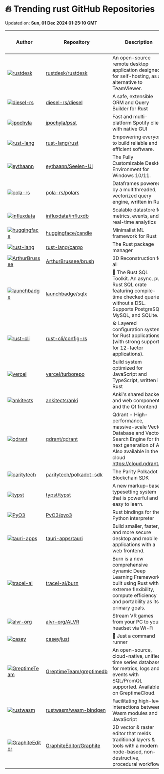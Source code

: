 # 🔥 Trending rust GitHub Repositories

Updated on: **Sun, 01 Dec 2024 01:25:10 GMT**

| Author | Repository | Description | Language | ⭐ Total Stars | 🌟 Stars Today |
|--------|------------|-------------|----------|----------------|----------------|
| [![rustdesk](https://avatars.githubusercontent.com/u/71636191?s=40&v=4)](https://github.com/rustdesk) | [rustdesk/rustdesk](https://github.com/rustdesk/rustdesk) | An open-source remote desktop application designed for self-hosting, as an alternative to TeamViewer. | Rust | 76801 | 67 |
| [![diesel-rs](https://avatars.githubusercontent.com/u/1674512?s=40&v=4)](https://github.com/diesel-rs) | [diesel-rs/diesel](https://github.com/diesel-rs/diesel) | A safe, extensible ORM and Query Builder for Rust | Rust | 12810 | 4 |
| [![jpochyla](https://avatars.githubusercontent.com/u/1055497?s=40&v=4)](https://github.com/jpochyla) | [jpochyla/psst](https://github.com/jpochyla/psst) | Fast and multi-platform Spotify client with native GUI | Rust | 8701 | 35 |
| [![rust-lang](https://avatars.githubusercontent.com/u/3372342?s=40&v=4)](https://github.com/rust-lang) | [rust-lang/rust](https://github.com/rust-lang/rust) | Empowering everyone to build reliable and efficient software. | Rust | 99054 | 39 |
| [![eythaann](https://avatars.githubusercontent.com/u/76607907?s=40&v=4)](https://github.com/eythaann) | [eythaann/Seelen-UI](https://github.com/eythaann/Seelen-UI) | The Fully Customizable Desktop Environment for Windows 10/11. | Rust | 3632 | 64 |
| [![pola-rs](https://avatars.githubusercontent.com/u/3023000?s=40&v=4)](https://github.com/pola-rs) | [pola-rs/polars](https://github.com/pola-rs/polars) | Dataframes powered by a multithreaded, vectorized query engine, written in Rust | Rust | 30626 | 28 |
| [![influxdata](https://avatars.githubusercontent.com/in/29196?s=40&v=4)](https://github.com/influxdata) | [influxdata/influxdb](https://github.com/influxdata/influxdb) | Scalable datastore for metrics, events, and real-time analytics | Rust | 29053 | 7 |
| [![huggingface](https://avatars.githubusercontent.com/u/1041292?s=40&v=4)](https://github.com/huggingface) | [huggingface/candle](https://github.com/huggingface/candle) | Minimalist ML framework for Rust | Rust | 15956 | 15 |
| [![rust-lang](https://avatars.githubusercontent.com/u/3372342?s=40&v=4)](https://github.com/rust-lang) | [rust-lang/cargo](https://github.com/rust-lang/cargo) | The Rust package manager | Rust | 12858 | 10 |
| [![ArthurBrussee](https://avatars.githubusercontent.com/u/7014262?s=40&v=4)](https://github.com/ArthurBrussee) | [ArthurBrussee/brush](https://github.com/ArthurBrussee/brush) | 3D Reconstruction for all | Rust | 1013 | 12 |
| [![launchbadge](https://avatars.githubusercontent.com/u/753919?s=40&v=4)](https://github.com/launchbadge) | [launchbadge/sqlx](https://github.com/launchbadge/sqlx) | 🧰 The Rust SQL Toolkit. An async, pure Rust SQL crate featuring compile-time checked queries without a DSL. Supports PostgreSQL, MySQL, and SQLite. | Rust | 13547 | 5 |
| [![rust-cli](https://avatars.githubusercontent.com/u/427866?s=40&v=4)](https://github.com/rust-cli) | [rust-cli/config-rs](https://github.com/rust-cli/config-rs) | ⚙️ Layered configuration system for Rust applications (with strong support for 12-factor applications). | Rust | 2671 | 7 |
| [![vercel](https://avatars.githubusercontent.com/u/1365881?s=40&v=4)](https://github.com/vercel) | [vercel/turborepo](https://github.com/vercel/turborepo) | Build system optimized for JavaScript and TypeScript, written in Rust | Rust | 26494 | 14 |
| [![ankitects](https://avatars.githubusercontent.com/u/180542?s=40&v=4)](https://github.com/ankitects) | [ankitects/anki](https://github.com/ankitects/anki) | Anki's shared backend and web components, and the Qt frontend | Rust | 19081 | 18 |
| [![qdrant](https://avatars.githubusercontent.com/u/1935623?s=40&v=4)](https://github.com/qdrant) | [qdrant/qdrant](https://github.com/qdrant/qdrant) | Qdrant - High-performance, massive-scale Vector Database and Vector Search Engine for the next generation of AI. Also available in the cloud https://cloud.qdrant.io/ | Rust | 20788 | 13 |
| [![paritytech](https://avatars.githubusercontent.com/u/25482386?s=40&v=4)](https://github.com/paritytech) | [paritytech/polkadot-sdk](https://github.com/paritytech/polkadot-sdk) | The Parity Polkadot Blockchain SDK | Rust | 1933 | 4 |
| [![typst](https://avatars.githubusercontent.com/u/17899797?s=40&v=4)](https://github.com/typst) | [typst/typst](https://github.com/typst/typst) | A new markup-based typesetting system that is powerful and easy to learn. | Rust | 35655 | 34 |
| [![PyO3](https://avatars.githubusercontent.com/u/1939362?s=40&v=4)](https://github.com/PyO3) | [PyO3/pyo3](https://github.com/PyO3/pyo3) | Rust bindings for the Python interpreter | Rust | 12480 | 15 |
| [![tauri-apps](https://avatars.githubusercontent.com/u/20051258?s=40&v=4)](https://github.com/tauri-apps) | [tauri-apps/tauri](https://github.com/tauri-apps/tauri) | Build smaller, faster, and more secure desktop and mobile applications with a web frontend. | Rust | 85776 | 35 |
| [![tracel-ai](https://avatars.githubusercontent.com/u/14095719?s=40&v=4)](https://github.com/tracel-ai) | [tracel-ai/burn](https://github.com/tracel-ai/burn) | Burn is a new comprehensive dynamic Deep Learning Framework built using Rust with extreme flexibility, compute efficiency and portability as its primary goals. | Rust | 9050 | 14 |
| [![alvr-org](https://avatars.githubusercontent.com/u/10350681?s=40&v=4)](https://github.com/alvr-org) | [alvr-org/ALVR](https://github.com/alvr-org/ALVR) | Stream VR games from your PC to your headset via Wi-Fi | Rust | 5574 | 2 |
| [![casey](https://avatars.githubusercontent.com/u/1945?s=40&v=4)](https://github.com/casey) | [casey/just](https://github.com/casey/just) | 🤖 Just a command runner | Rust | 21700 | 10 |
| [![GreptimeTeam](https://avatars.githubusercontent.com/u/9919?s=40&v=4)](https://github.com/GreptimeTeam) | [GreptimeTeam/greptimedb](https://github.com/GreptimeTeam/greptimedb) | An open-source, cloud-native, unified time series database for metrics, logs and events with SQL/PromQL supported. Available on GreptimeCloud. | Rust | 4378 | 4 |
| [![rustwasm](https://avatars.githubusercontent.com/u/64996?s=40&v=4)](https://github.com/rustwasm) | [rustwasm/wasm-bindgen](https://github.com/rustwasm/wasm-bindgen) | Facilitating high-level interactions between Wasm modules and JavaScript | Rust | 7855 | 2 |
| [![GraphiteEditor](https://avatars.githubusercontent.com/u/4388688?s=40&v=4)](https://github.com/GraphiteEditor) | [GraphiteEditor/Graphite](https://github.com/GraphiteEditor/Graphite) | 2D vector & raster editor that melds traditional layers & tools with a modern node-based, non-destructive, procedural workflow. | Rust | 9669 | 31 |
